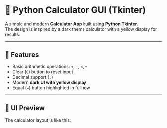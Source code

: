 # 🧮 Python Calculator GUI (Tkinter)

A simple and modern **Calculator App** built using **Python Tkinter**.  
The design is inspired by a dark theme calculator with a yellow display for results.

---

## 🚀 Features
- Basic arithmetic operations: `+`, `-`, `×`, `÷`
- Clear (`C`) button to reset input
- Decimal support (`.`)
- Modern **dark UI with yellow display**
- Equal (`=`) button highlighted in full row

---

## 📸 UI Preview
The calculator layout is like this:

